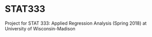 # STAT333
Project for STAT 333: Applied Regression Analysis (Spring 2018) at University of Wisconsin-Madison
